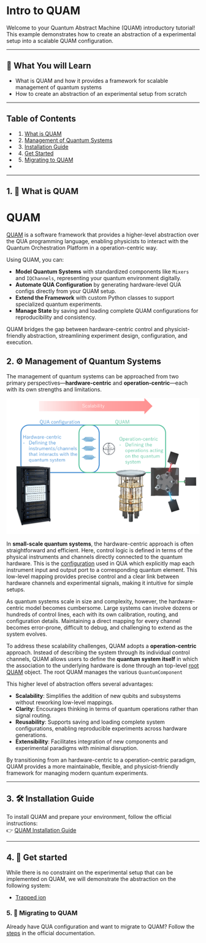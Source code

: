 # Intro to QUAM

Welcome to your Quantum Abstract Machine (QUAM) introductory tutorial! This example demonstrates how to create an abstraction of a experimental setup into a scalable QUAM configuration.

---

## 🎯 What You will Learn

- What is QUAM and how it provides a framework for scalable management of quantum systems
- How to create an abstraction of an experimental setup from scratch

---

## Table of Contents
- 1. [What is QUAM](#1--what-is-quam)
- 2. [Management of Quantum Systems](#2--management-of-quantum-systems)
- 3. [Installation Guide](#3--installation-guide)
- 4. [Get Started](#4--get-started)
- 5. [Migrating to QUAM](#5--migrating-to-quam)
- 
---

## 1. 🧠 What is QUAM
# QUAM

[QUAM](https://qua-platform.github.io/quam/) is a software framework that provides a higher-level abstraction over the QUA programming language, enabling physicists to interact with the Quantum Orchestration Platform in a operation-centric way.

Using QUAM, you can:

- **Model Quantum Systems** with standardized components like `Mixers` and `IQChannels`, representing your quantum environment digitally.
- **Automate QUA Configuration** by generating hardware-level QUA configs directly from your QUAM setup.
- **Extend the Framework** with custom Python classes to support specialized quantum experiments.
- **Manage State** by saving and loading complete QUAM configurations for reproducibility and consistency.

QUAM bridges the gap between hardware-centric control and physicist-friendly abstraction, streamlining experiment design, configuration, and execution.


## 2. ⚙️ Management of Quantum Systems

The management of quantum systems can be approached from two primary perspectives—**hardware-centric** and **operation-centric**—each with its own strengths and limitations.

![](images/perspectives.png)

In **small-scale quantum systems**, the hardware-centric approach is often straightforward and efficient. Here, control logic is defined in terms of the physical instruments and channels directly connected to the quantum hardware. This is the [configuration](https://docs.quantum-machines.co/latest/docs/Introduction/config#the-configuration) used in QUA which explicitly map each instrument input and output port to a corresponding quantum element. This low-level mapping provides precise control and a clear link between hardware channels and experimental signals, making it intuitive for simple setups.

As quantum systems scale in size and complexity, however, the hardware-centric model becomes cumbersome. Large systems can involve dozens or hundreds of control lines, each with its own calibration, routing, and configuration details. Maintaining a direct mapping for every channel becomes error-prone, difficult to debug, and challenging to extend as the system evolves.

To address these scalability challenges, QUAM adopts a **operation-centric** approach. Instead of describing the system through its individual control channels, QUAM allows users to define the **quantum system itself** in which the association to the underlying hardware is done through an top-level [root QUAM](https://qua-platform.github.io/quam/components/quam-root/) object. The root QUAM manages the various `QuantumComponent`

This higher level of abstraction offers several advantages:
- **Scalability**: Simplifies the addition of new qubits and subsystems without reworking low-level mappings.
- **Clarity**: Encourages thinking in terms of quantum operations rather than signal routing.
- **Reusability**: Supports saving and loading complete system configurations, enabling reproducible experiments across hardware generations.
- **Extensibility**: Facilitates integration of new components and experimental paradigms with minimal disruption.

By transitioning from an hardware-centric to a operation-centric paradigm, QUAM provides a more maintainable, flexible, and physicist-friendly framework for managing modern quantum experiments.


---

## 3. 🛠 Installation Guide

To install QUAM and prepare your environment, follow the official instructions:  
👉 [QUAM Installation Guide](https://qua-platform.github.io/quam/installation/)

---

## 4. 🚀 Get started
While there is no constraint on the experimental setup that can be implemented on QUAM, we will demonstrate the abstraction on the following system:
 - [Trapped ion](./trapped_ion/readme.md)


### 5. 🔄 Migrating to QUAM
Already have QUA configuration and want to migrate to QUAM? Follow the [steps](https://qua-platform.github.io/quam/migrating-to-quam/) in the official documentation.
